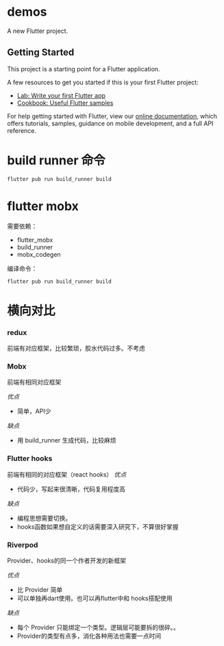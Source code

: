 # demos

A new Flutter project.

## Getting Started

This project is a starting point for a Flutter application.

A few resources to get you started if this is your first Flutter project:

- [Lab: Write your first Flutter app](https://flutter.dev/docs/get-started/codelab)
- [Cookbook: Useful Flutter samples](https://flutter.dev/docs/cookbook)

For help getting started with Flutter, view our
[online documentation](https://flutter.dev/docs), which offers tutorials,
samples, guidance on mobile development, and a full API reference.

# build runner 命令

```
flutter pub run build_runner build
```

# flutter mobx
需要依赖：
* flutter_mobx
* build_runner
* mobx_codegen

编译命令：
```
flutter pub run build_runner build
```

# 横向对比

### redux
前端有对应框架，比较繁琐，胶水代码过多。不考虑

### Mobx
前端有相同对应框架

*优点*
* 简单，API少

*缺点*
* 用 build_runner 生成代码，比较麻烦

### Flutter hooks
前端有相同的对应框架（react hooks）
*优点*
* 代码少，写起来很清晰，代码复用程度高

*缺点*
* 编程思想需要切换。
* hooks函数如果想自定义的话需要深入研究下，不算很好掌握

### Riverpod
Provider、hooks的同一个作者开发的新框架

*优点*
* 比 Provider 简单
* 可以单独再dart使用。也可以再flutter中和 hooks搭配使用

*缺点*
* 每个 Provider 只能绑定一个类型。逻辑层可能要拆的很碎。。
* Provider的类型有点多，消化各种用法也需要一点时间

